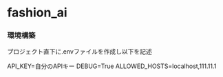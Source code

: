 # fashion_ai

### 環境構築
プロジェクト直下に.envファイルを作成し以下を記述

API_KEY=自分のAPIキー
DEBUG=True
ALLOWED_HOSTS=localhost,111.11.1